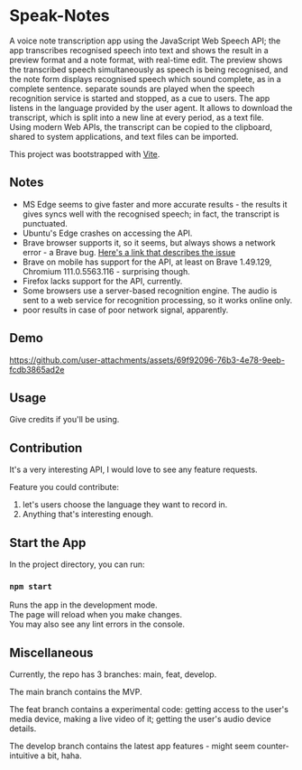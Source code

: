 # Speak-Notes

A voice note transcription app using the JavaScript Web Speech API; the app transcribes recognised speech into text and shows the result in a preview format and a note format, with real-time edit. The preview shows the transcribed speech simultaneously as speech is being recognised, and the note form displays recognised speech which sound complete, as in a complete sentence. separate sounds are played when the speech recognition service is started and stopped, as a cue to users. The app listens in the language provided by the user agent. It allows to download the transcript, which is split into a new line at every period, as a text file.\
 Using modern Web APIs, the transcript can be copied to the clipboard, shared to system applications, and text files can be imported.

This project was bootstrapped with [Vite](https://vitejs.dev).

## Notes

- MS Edge seems to give faster and more accurate results - the results it gives syncs well with the recognised speech; in fact, the transcript is punctuated.
- Ubuntu's Edge crashes on accessing the API.
- Brave browser supports it, so it seems, but always shows a network error - a Brave bug. [Here's a link that describes the issue](https://community.brave.com/t/years-of-brave-failing-google-voice-search-with-no-internet-connection-error/395749/2)
- Brave on mobile has support for the API, at least on Brave 1.49.129, Chromium 111.0.5563.116 - surprising though.
- Firefox lacks support for the API, currently.
- Some browsers use a server-based recognition engine. The audio is sent to a web service for recognition processing, so it works online only.
- poor results in case of poor network signal, apparently.

## Demo

https://github.com/user-attachments/assets/69f92096-76b3-4e78-9eeb-fcdb3865ad2e


## Usage

Give credits if you'll be using.

## Contribution

It's a very interesting API, I would love to see any feature requests.

Feature you could contribute:

1. let's users choose the language they want to record in.
2. Anything that's interesting enough.

## Start the App

In the project directory, you can run:

### `npm start`

Runs the app in the development mode.\
The page will reload when you make changes.\
You may also see any lint errors in the console.

## Miscellaneous

Currently, the repo has 3 branches: main, feat, develop.

The main branch contains the MVP.

The feat branch contains a experimental code: getting access to the user's media device, making a live video of it; getting the user's audio device details.

The develop branch contains the latest app features - might seem counter-intuitive a bit, haha.
